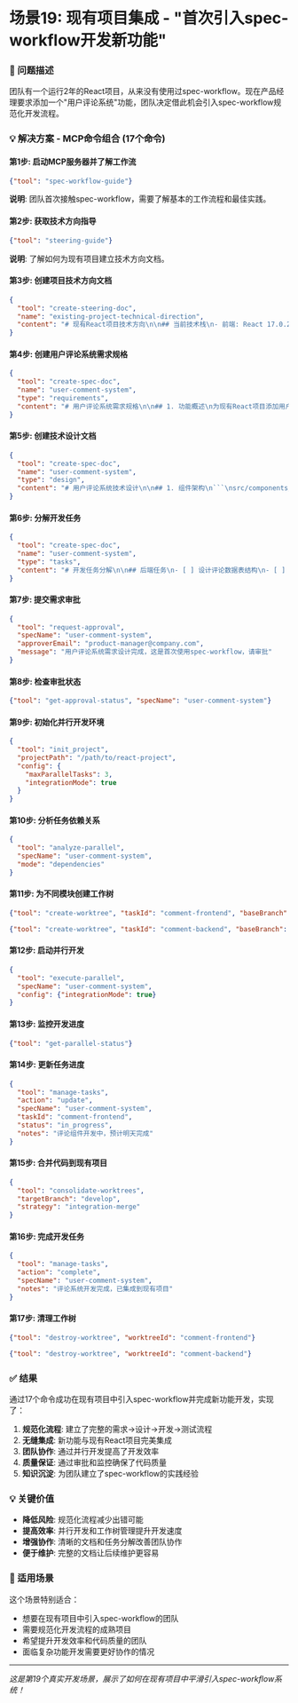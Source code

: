 # 场景19: 现有项目集成 - "首次引入spec-workflow开发新功能"

### 🎯 问题描述
团队有一个运行2年的React项目，从来没有使用过spec-workflow。现在产品经理要求添加一个"用户评论系统"功能，团队决定借此机会引入spec-workflow规范化开发流程。

### 💡 解决方案 - MCP命令组合 (17个命令)

#### 第1步: 启动MCP服务器并了解工作流
```json
{"tool": "spec-workflow-guide"}
```
**说明**: 团队首次接触spec-workflow，需要了解基本的工作流程和最佳实践。

#### 第2步: 获取技术方向指导
```json
{"tool": "steering-guide"}
```
**说明**: 了解如何为现有项目建立技术方向文档。

#### 第3步: 创建项目技术方向文档
```json
{
  "tool": "create-steering-doc",
  "name": "existing-project-technical-direction",
  "content": "# 现有React项目技术方向\n\n## 当前技术栈\n- 前端: React 17.0.2 + TypeScript\n- 状态管理: Redux + Redux Toolkit\n- UI组件: Ant Design 4.x\n- 构建工具: Create React App\n- 测试: Jest + React Testing Library\n\n## 项目结构\n```\nsrc/\n├── components/     # 可复用组件\n├── pages/         # 页面组件\n├── store/         # Redux store\n├── utils/         # 工具函数\n├── api/           # API接口\n└── types/         # TypeScript类型定义\n```\n\n## 开发规范\n- ESLint + Prettier代码格式化\n- Git commit message规范\n- PR代码审查机制\n- 分支策略: feature -> develop -> main\n\n## 新功能开发指导\n- 遵循现有代码风格和架构\n- 新组件要有单元测试\n- API调用统一通过api层\n- 状态管理使用Redux Toolkit\n\n## 集成spec-workflow策略\n- 逐步引入，不影响现有开发\n- 新功能优先使用spec-workflow\n- 现有功能优化时迁移到spec-workflow"
}
```

#### 第4步: 创建用户评论系统需求规格
```json
{
  "tool": "create-spec-doc",
  "name": "user-comment-system",
  "type": "requirements",
  "content": "# 用户评论系统需求规格\n\n## 1. 功能概述\n为现有React项目添加用户评论功能，用户可以对文章、产品等内容进行评论和回复。\n\n## 2. 功能需求\n\n### 2.1 评论发布\n**需求ID**: REQ-UC-001  \n**优先级**: 高  \n**描述**: 用户可以发布评论\n\n**验收标准**:\n- 登录用户才能发布评论\n- 支持文本评论，长度限制1000字符\n- 支持Markdown格式\n- 评论需要内容审核（敏感词过滤）\n- 发布后立即显示（待审核状态）\n\n### 2.2 评论展示\n**需求ID**: REQ-UC-002  \n**优先级**: 高  \n**描述**: 展示评论列表和详情\n\n**验收标准**:\n- 按时间倒序展示评论\n- 显示评论者头像、昵称、时间\n- 支持分页加载，每页20条\n- 显示评论状态（已审核/待审核/已删除）\n\n### 2.3 评论回复\n**需求ID**: REQ-UC-003  \n**优先级**: 中  \n**描述**: 用户可以回复评论\n\n**验收标准**:\n- 支持多级回复（最多3级）\n- 回复时@提及原评论者\n- 回复数量统计显示\n- 展开/收起回复列表\n\n### 2.4 评论管理\n**需求ID**: REQ-UC-004  \n**优先级**: 中  \n**描述**: 用户可以管理自己的评论\n\n**验收标准**:\n- 用户可以编辑自己的评论（发布后30分钟内）\n- 用户可以删除自己的评论\n- 管理员可以删除/隐藏任意评论\n- 评论举报功能\n\n## 3. 技术需求\n\n### 3.1 前端实现\n- 使用现有的React + TypeScript技术栈\n- 集成到现有的Ant Design组件体系\n- 状态管理使用Redux Toolkit\n- 支持响应式设计\n\n### 3.2 API接口设计\n- RESTful API设计\n- JWT token认证\n- 数据格式JSON\n- 错误处理统一\n\n### 3.3 性能要求\n- 评论列表加载时间 < 2秒\n- 支持虚拟滚动（评论数量>100时）\n- 图片懒加载\n- 接口响应时间 < 500ms"
}
```

#### 第5步: 创建技术设计文档
```json
{
  "tool": "create-spec-doc",
  "name": "user-comment-system",
  "type": "design",
  "content": "# 用户评论系统技术设计\n\n## 1. 组件架构\n```\nsrc/components/Comment/\n├── CommentList.tsx      # 评论列表容器\n├── CommentItem.tsx      # 单条评论\n├── CommentForm.tsx      # 评论表单\n├── CommentReply.tsx     # 回复组件\n└── index.ts\n```\n\n## 2. 状态管理\n```typescript\ninterface CommentState {\n  comments: Comment[];\n  loading: boolean;\n  error: string | null;\n  pagination: {\n    page: number;\n    total: number;\n  };\n}\n```\n\n## 3. API接口\n- GET /api/comments - 获取评论列表\n- POST /api/comments - 发布评论\n- PUT /api/comments/:id - 编辑评论\n- DELETE /api/comments/:id - 删除评论\n\n## 4. 集成策略\n- 与现有Redux store集成\n- 使用现有的API请求封装\n- 复用Ant Design组件样式\n- 保持现有路由结构"
}
```

#### 第6步: 分解开发任务
```json
{
  "tool": "create-spec-doc",
  "name": "user-comment-system",
  "type": "tasks",
  "content": "# 开发任务分解\n\n## 后端任务\n- [ ] 设计评论数据表结构\n- [ ] 实现评论CRUD API接口\n- [ ] 添加评论权限控制\n- [ ] 实现敏感词过滤\n\n## 前端任务\n- [ ] 创建评论组件模块\n- [ ] 实现评论列表组件\n- [ ] 实现评论发布表单\n- [ ] 集成到现有页面\n- [ ] 添加单元测试\n\n## 测试任务\n- [ ] API接口测试\n- [ ] 组件单元测试\n- [ ] 集成测试\n- [ ] 端到端测试"
}
```

#### 第7步: 提交需求审批
```json
{
  "tool": "request-approval",
  "specName": "user-comment-system",
  "approverEmail": "product-manager@company.com",
  "message": "用户评论系统需求设计完成，这是首次使用spec-workflow，请审批"
}
```

#### 第8步: 检查审批状态
```json
{"tool": "get-approval-status", "specName": "user-comment-system"}
```

#### 第9步: 初始化并行开发环境
```json
{
  "tool": "init_project",
  "projectPath": "/path/to/react-project",
  "config": {
    "maxParallelTasks": 3,
    "integrationMode": true
  }
}
```

#### 第10步: 分析任务依赖关系
```json
{
  "tool": "analyze-parallel",
  "specName": "user-comment-system",
  "mode": "dependencies"
}
```

#### 第11步: 为不同模块创建工作树
```json
{"tool": "create-worktree", "taskId": "comment-frontend", "baseBranch": "develop"}
```
```json
{"tool": "create-worktree", "taskId": "comment-backend", "baseBranch": "develop"}
```

#### 第12步: 启动并行开发
```json
{
  "tool": "execute-parallel",
  "specName": "user-comment-system",
  "config": {"integrationMode": true}
}
```

#### 第13步: 监控开发进度
```json
{"tool": "get-parallel-status"}
```

#### 第14步: 更新任务进度
```json
{
  "tool": "manage-tasks",
  "action": "update",
  "specName": "user-comment-system",
  "taskId": "comment-frontend",
  "status": "in_progress",
  "notes": "评论组件开发中，预计明天完成"
}
```

#### 第15步: 合并代码到现有项目
```json
{
  "tool": "consolidate-worktrees",
  "targetBranch": "develop",
  "strategy": "integration-merge"
}
```

#### 第16步: 完成开发任务
```json
{
  "tool": "manage-tasks",
  "action": "complete",
  "specName": "user-comment-system",
  "notes": "评论系统开发完成，已集成到现有项目"
}
```

#### 第17步: 清理工作树
```json
{"tool": "destroy-worktree", "worktreeId": "comment-frontend"}
```
```json
{"tool": "destroy-worktree", "worktreeId": "comment-backend"}
```

### ✅ 结果
通过17个命令成功在现有项目中引入spec-workflow并完成新功能开发，实现了：

1. **规范化流程**: 建立了完整的需求→设计→开发→测试流程
2. **无缝集成**: 新功能与现有React项目完美集成
3. **团队协作**: 通过并行开发提高了开发效率
4. **质量保证**: 通过审批和监控确保了代码质量
5. **知识沉淀**: 为团队建立了spec-workflow的实践经验

### 💡 关键价值
- **降低风险**: 规范化流程减少出错可能
- **提高效率**: 并行开发和工作树管理提升开发速度
- **增强协作**: 清晰的文档和任务分解改善团队协作
- **便于维护**: 完整的文档让后续维护更容易

### 🎯 适用场景
这个场景特别适合：
- 想要在现有项目中引入spec-workflow的团队
- 需要规范化开发流程的成熟项目
- 希望提升开发效率和代码质量的团队
- 面临复杂功能开发需要更好协作的情况

---

*这是第19个真实开发场景，展示了如何在现有项目中平滑引入spec-workflow系统！*
